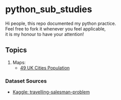 # python_sub_studies

Hi people, this repo documented my python practice.\
Feel free to fork it whenever you feel applicable, \
it is my honour to have your attention!

## Topics

1. Maps:
   - [49 UK Cities Population](https://github.com/winnie-2018/python_sub_studies/blob/main/UK%20Cities/UK_cities.ipynb)

### Dataset Sources

- [Kaggle: travelling-salesman-problem](https://www.kaggle.com/datasets/patricklford/travelling-salesman-problem)

